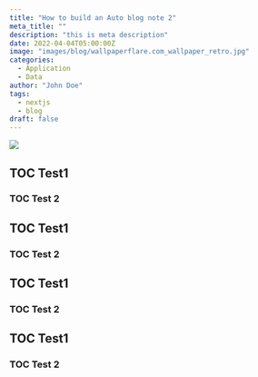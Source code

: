 ```yaml
---
title: "How to build an Auto blog note 2"
meta_title: ""
description: "this is meta description"
date: 2022-04-04T05:00:00Z
image: "images/blog/wallpaperflare.com_wallpaper_retro.jpg"
categories:
  - Application
  - Data
author: "John Doe"
tags:
  - nextjs
  - blog
draft: false
---
```



![](/images/blog/wallpaperflare.com_wallpaper_retro.jpg)


## TOC Test1

### TOC Test 2

## TOC Test1

### TOC Test 2

## TOC Test1

### TOC Test 2

## TOC Test1

### TOC Test 2

